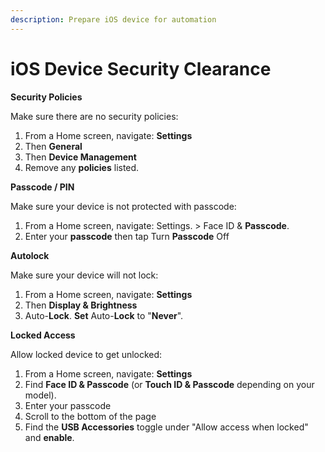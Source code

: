 ```yaml
---
description: Prepare iOS device for automation
---
```


# iOS Device Security Clearance



**Security Policies**

Make sure there are no security policies:

1. From a Home screen, navigate: **Settings**
2. Then **General**&#x20;
3. Then **Device Management**
4. Remove any **policies** listed.

**Passcode / PIN**

Make sure your device is not protected with passcode:

1. From a Home screen, navigate: Settings. > Face ID & **Passcode**.
2. Enter your **passcode** then tap Turn **Passcode** Off

**Autolock**

Make sure your device will not lock:

1. From a Home screen, navigate: **Settings**
2. Then **Display & Brightness**&#x20;
3. Auto-**Lock**. **Set** Auto-**Lock** to "**Never**".

**Locked Access**

Allow locked device to get unlocked:

1. From a Home screen, navigate: **Settings**
2. Find **Face ID & Passcode** (or **Touch ID & Passcode** depending on your model).
3. Enter your passcode
4. Scroll to the bottom of the page&#x20;
5. Find the **USB Accessories** toggle under "Allow access when locked" and **enable**.
